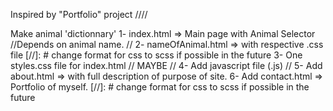 Inspired by "Portfolio" project
////

Make animal 'dictionnary'
1- index.html => Main page with Animal Selector
//Depends on animal name. //
2- nameOfAnimal.html => with respective .css file
[//]: # change format for css to scss if possible in the future
3- One styles.css file for index.html
// MAYBE //
4- Add javascript file (.js)
//
5- Add about.html => with full description of purpose of site.
6- Add contact.html => Portfolio of myself.
[//]: # change format for css to scss if possible in the future
